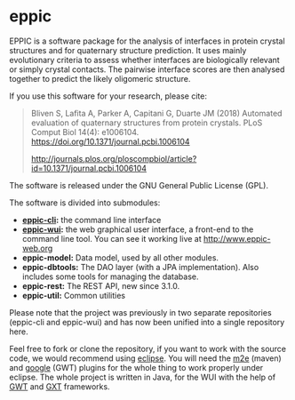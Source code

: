 eppic
=====

EPPIC is a software package for the analysis of interfaces in protein crystal structures and for quaternary structure prediction. It uses mainly evolutionary criteria to assess whether interfaces are biologically relevant or simply crystal contacts. The pairwise interface scores are then analysed together to predict the likely oligomeric structure.

If you use this software for your research, please cite:
 
> Bliven S, Lafita A, Parker A, Capitani G, Duarte JM (2018) 
> Automated evaluation of quaternary structures from protein crystals. 
> PLoS Comput Biol 14(4): e1006104. https://doi.org/10.1371/journal.pcbi.1006104 
>
> http://journals.plos.org/ploscompbiol/article?id=10.1371/journal.pcbi.1006104

The software is released under the GNU General Public License (GPL).

The software is divided into submodules: 
* **[eppic-cli](eppic-cli/README.md):** the command line interface
* **[eppic-wui](eppic-wui/README.md):** the web graphical user interface, a front-end to the command line tool. You can see it working live at http://www.eppic-web.org
* **eppic-model:** Data model, used by all other modules.
* **eppic-dbtools:** The DAO layer (with a JPA implementation). Also includes some tools for managing the database.
* **eppic-rest:** The REST API, new since 3.1.0.
* **eppic-util:** Common utilities

Please note that the project was previously in two separate repositories (eppic-cli and eppic-wui) and has now been unified into a single repository here.

Feel free to fork or clone the repository, if you want to work with the source code, we would recommend using [eclipse](https://www.eclipse.org/). You will need the [m2e](https://www.eclipse.org/m2e/) (maven) and [google](https://developers.google.com/eclipse/) (GWT) plugins for the whole thing to work properly under eclipse. The whole project is written in Java, for the WUI with the help of [GWT](http://www.gwtproject.org) and [GXT](http://www.sencha.com/products/gxt/) frameworks.
